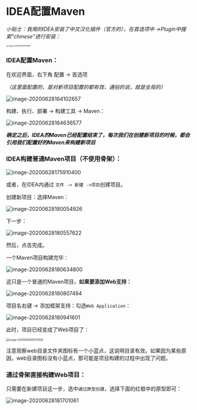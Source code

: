 # IDEA配置Maven

*小贴士：我用的IDEA安装了中文汉化插件（官方的），在首选项中 ->Plugin中搜索"chinese"进行安装：*

<img src="https://images.shiguangping.com/imgs/20200628165104.png" alt="image-20200628165104901" style="zoom:33%;" />



### IDEA配置Maven：

在欢迎界面，右下角 配置 -> 首选项

*（这里面配置的，是对新项目配置的都有效，通俗的说，就是全局的）*

![image-20200628164102657](https://images.shiguangping.com/imgs/20200628164102.png)

构建、执行、部署 -> 构建工具 -> Maven：

![image-20200628164636577](https://images.shiguangping.com/imgs/20200628164636.png)



***确定之后，IDEA的Maven已经配置结束了，每次我们在创建新项目的时候，都会引用我们配置好的Maven来构建新项目***



### IDEA构建普通Maven项目（不使用骨架）：

![image-20200628175910400](https://images.shiguangping.com/imgs/20200628175910.png)

或者，在IDEA内通过 `文件 -> 新建 ->项目`创建项目。



创建新项目：选择Maven：

![image-20200628180054926](https://images.shiguangping.com/imgs/20200628180054.png)

下一步：

![image-20200628180557622](https://images.shiguangping.com/imgs/20200628180557.png)

然后，点击完成。

一个Maven项目构建完毕：

![image-20200628180634800](https://images.shiguangping.com/imgs/20200628180634.png)

这只是一个普通的Maven项目，**如果要添加Web支持：**

![image-20200628180807494](https://images.shiguangping.com/imgs/20200628180807.png)

项目名右键 -> 添加框架支持：勾选`Web Application`：

![image-20200628180941601](https://images.shiguangping.com/imgs/20200628180941.png)

此时，项目已经变成了Web项目了：

<img src="https://images.shiguangping.com/imgs/20200628181013.png" alt="image-20200628181013028" style="zoom:50%;" />

注意观察web目录文件夹图标有一个小蓝点，这说明目录有效。如果因为某些原因，web目录图标没有小蓝点，那可能是项目构建的过程中出现了问题。



### 通过骨架直接构建Web项目：

只需要在新建项目这一步，选中`通过原型创建`，选择下面的红框中的原型即可：

![image-20200628181701061](https://images.shiguangping.com/imgs/20200628181701.png)

